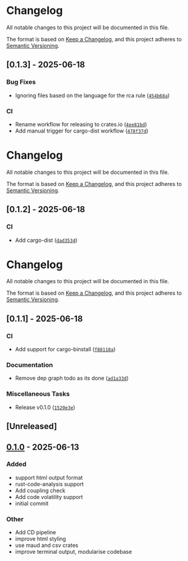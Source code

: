 # Changelog

All notable changes to this project will be documented in this file.

The format is based on [Keep a Changelog](https://keepachangelog.com/en/1.0.0/),
and this project adheres to [Semantic Versioning](https://semver.org/spec/v2.0.0.html).

## [0.1.3] - 2025-06-18

### Bug Fixes

- Ignoring files based on the language for the rca rule ([`454b68a`](454b68a04425f5186204e571266f2b44e30029e2))

### CI

- Rename workflow for releasing to crates.io ([`4ee81bd`](4ee81bd3bb3c6c6b2df79268af563a4dd2ccdfbc))
- Add manual trigger for cargo-dist workflow ([`478f37d`](478f37d35cb28f0cbc86b8825da574100966388c))


# Changelog

All notable changes to this project will be documented in this file.

The format is based on [Keep a Changelog](https://keepachangelog.com/en/1.0.0/),
and this project adheres to [Semantic Versioning](https://semver.org/spec/v2.0.0.html).

## [0.1.2] - 2025-06-18

### CI

- Add cargo-dist ([`dad3534`](dad3534984360ba2ffcb92bca2b3a82b3ee293bc))


# Changelog

All notable changes to this project will be documented in this file.

The format is based on [Keep a Changelog](https://keepachangelog.com/en/1.0.0/),
and this project adheres to [Semantic Versioning](https://semver.org/spec/v2.0.0.html).

## [0.1.1] - 2025-06-18

### CI

- Add support for cargo-binstall ([`f88118a`](f88118a29d6bcc65259a9f68326cb779ab8af343))

### Documentation

- Remove dep graph todo as its done ([`ad1a33d`](ad1a33d961b137996e044fd214fe0ee4efb7dd0a))

### Miscellaneous Tasks

- Release v0.1.0 ([`1520e3e`](1520e3e83f6cf095b987a94775b2905059a8755d))


## [Unreleased]

## [0.1.0](https://github.com/liamwh/raff/releases/tag/v0.1.0) - 2025-06-13

### Added

- support html output format
- rust-code-analysis support
- Add coupling check
- Add code volatility support
- initial commit

### Other

- Add CD pipeline
- improve html styling
- use maud and csv crates
- improve terminal output, modularise codebase
